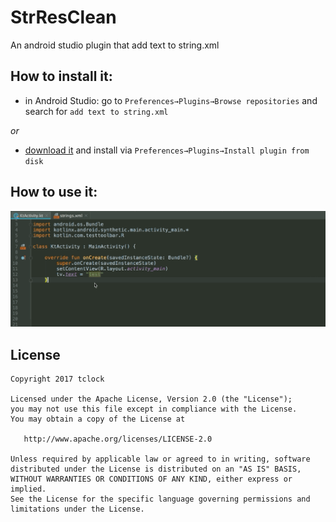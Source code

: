# StrResClean
An android studio plugin that add text to string.xml

## How to install it:

 - in Android Studio: go to `Preferences→Plugins→Browse repositories` and search for `add text to string.xml`

 _or_

 - [download it](http://plugins.jetbrains.com/plugin/11400) and install via `Preferences→Plugins→Install plugin from disk`

## How to use it:
![pd](imgs/v.gif)

## License

```
Copyright 2017 tclock

Licensed under the Apache License, Version 2.0 (the "License");
you may not use this file except in compliance with the License.
You may obtain a copy of the License at

   http://www.apache.org/licenses/LICENSE-2.0

Unless required by applicable law or agreed to in writing, software
distributed under the License is distributed on an "AS IS" BASIS,
WITHOUT WARRANTIES OR CONDITIONS OF ANY KIND, either express or implied.
See the License for the specific language governing permissions and
limitations under the License.
```
